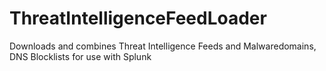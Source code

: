 # ThreatIntelligenceFeedLoader
Downloads and combines Threat Intelligence Feeds and Malwaredomains, DNS Blocklists for use with Splunk

